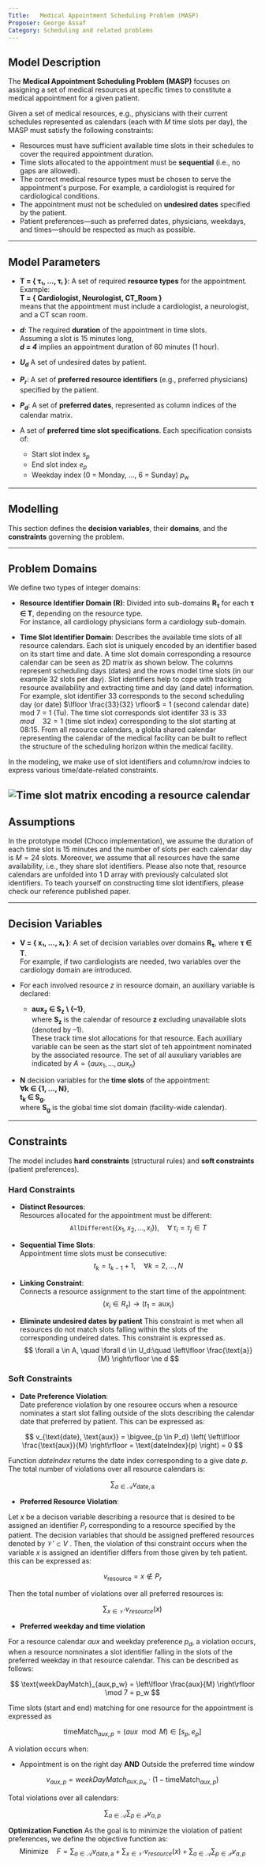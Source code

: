 ```yaml
---
Title:   Medical Appointment Scheduling Problem (MASP)
Proposer: George Assaf
Category: Scheduling and related problems
---
```


## Model Description

The **Medical Appointment Scheduling Problem (MASP)** focuses on assigning a set of medical resources at specific times to constitute a medical appointment for a given patient.

Given a set of medical resources, e.g., physicians with their current schedules represented as calendars (each with _M_ time slots per day), the MASP must satisfy the following constraints:

- Resources must have sufficient available time slots in their schedules to cover the required appointment duration.
- Time slots allocated to the appointment must be **sequential** (i.e., no gaps are allowed).
- The correct medical resource types must be chosen to serve the appointment's purpose. For example, a cardiologist is required for cardiological conditions.
- The appointment must not be scheduled on **undesired dates** specified by the patient.
- Patient preferences—such as preferred dates, physicians, weekdays, and times—should be respected as much as possible.

---

## Model Parameters

- **T = { τ₁, ..., τₗ }**: A set of required **resource types** for the appointment.  
  Example:  
  **T = { Cardiologist, Neurologist, CT_Room }**  
  means that the appointment must include a cardiologist, a neurologist, and a CT scan room.

- **_d_**: The required **duration** of the appointment in time slots.  
  Assuming a slot is 15 minutes long,  
  **_d = 4_** implies an appointment duration of 60 minutes (1 hour).

- **_U<sub>d</sub>_** A set of undesired dates by patient.

- **_P<sub>r</sub>_**: A set of **preferred resource identifiers** (e.g., preferred physicians) specified by the patient.

- **_P<sub>d</sub>_**: A set of **preferred dates**, represented as column indices of the calendar matrix.

- A set of **preferred time slot specifications**. Each specification consists of:
    - Start slot index $s_p$ 
    - End slot index  $e_p$
    - Weekday index (0 = Monday, ..., 6 = Sunday) $p_w$

---

## Modelling

This section defines the **decision variables**, their **domains**, and the **constraints** governing the problem.



---

## Problem Domains

We define two types of integer domains:

- **Resource Identifier Domain (R)**: Divided into sub-domains **R<sub>τ</sub>** for each **τ ∈ T**, depending on the resource type.  
  For instance, all cardiology physicians form a cardiology sub-domain.

- **Time Slot Identifier Domain**: Describes the available time slots of all resource calendars. Each slot is uniquely encoded by an identifier based on its start time and date. A time slot domain corresponding a resource calendar can be seen as 2D matrix as shown below. The columns represent scheduling days (dates) and the rows model time slots (in our example 32 slots per day). Slot identifiers help to cope with tracking resource availability and extracting time and day (and date) information. For example, slot identifier 33 corresponds to the second scheduling day (or date) $\lfloor \frac{33}{32} \rfloor$  = 1 (second calendar date) mod 7 = 1 (Tu). The time slot corresponds slot identifer 33 is $33 \quad mod \quad 32 = 1$ (time slot index) corresponding to the slot starting at 08:15. From all resource calendars, a globla shared calendar representing the calendar of the medical facility can be built to reflect the structure of the scheduling horizon within the medical facility.

In the modeling, we make use of slot identifiers and column/row indcies to express various time/date-related constraints. 

![Time slot matrix encoding a resource calendar](assets/timeSltMatrix.png)
---

## Assumptions 

In the prototype model (Choco implementation), we assume the duration of each time slot is 15 minutes and the number of slots per each calendar day is $M =24$ slots. Moreover, we assume that all resources have the same availability, i.e., they share slot identifiers. Please also note that, resource calendars are unfolded into 1 D array with previously calculated slot identifiers. To teach yourself on constructing time slot identifiers, please check our reference published paper.

---

## Decision Variables

- **V = { x₁, ..., xₗ }**: A set of decision variables over domains **R<sub>τ</sub>**, where **τ ∈ T**.  
  For example, if two cardiologists are needed, two variables over the cardiology domain are introduced.

- For each involved resource $z$ in resource domain, an auxiliary variable is declared:
  - **aux<sub>z</sub> ∈ S<sub>z</sub> \ {–1}**,  
    where **S<sub>z</sub>** is the calendar of resource **z** excluding unavailable slots (denoted by –1).  
    These track time slot allocations for that resource. Each auxiliary variable can be seen as the start slot of teh appointment nominated by the associated resource. The set of all auxuliary variables are indicated by $A = \{aux_1, \dots, aux_n\}$

- **N** decision variables for the **time slots** of the appointment:  
  **∀k ∈ {1, ..., N}**,  
  **t<sub>k</sub> ∈ S<sub>g</sub>**,  
  where **S<sub>g</sub>** is the global time slot domain (facility-wide calendar).



---


## Constraints

The model includes **hard constraints** (structural rules) and **soft constraints** (patient preferences).

### Hard Constraints

- **Distinct Resources**:  
  Resources allocated for the appointment must be different:
$$ 
  \texttt{AllDifferent}(\{x_1, x_2, \dots, x_l\}), \quad \forall\, \tau_i = \tau_j \in T
$$

- **Sequential Time Slots**:  
  Appointment time slots must be consecutive:
$$ 
  t_k = t_{k-1} + 1, \quad \forall k = 2, \dots, N
$$ 

- **Linking Constraint**:  
  Connects a resource assignment to the start time of the appointment:
$$
  (x_i \in R_\tau) \rightarrow (t_1 = \text{aux}_i)
$$ 


- **Eliminate undesired dates by patient**
This constraint is met when all resources do not match slots falling within the slots of the corresponding undeired dates. This constraint is expressed as. 
$$
\forall a \in A, \quad \forall d \in U_d:\quad
\left\lfloor \frac{\text{a}}{M} \right\rfloor \ne d
$$

### Soft Constraints

-  **Date Preference Violation**:  
  Date preference violation by one resouree occurs when a resource nominates a start  slot  falling outside of the slots describing the calendar date that preferred by patient. This can be expressed as:

$$
v_{\text{date}, \text{aux}} =
  \bigvee_{p \in P_d}
  \left(
    \left\lfloor \frac{\text{aux}}{M} \right\rfloor = \text{dateIndex}(p)
  \right) = 0
$$


Function $\textit{dateIndex}$ returns the date index corresponding to a give date $p$. The total number of violations over all resource calendars is:

$$
\sum_{a \in \mathcal{A}} v_{\text{date}, \text{a}} 
$$

 -  **Preferred Resource Violation**:

Let $x$ be a decison variable describing a resource that is desired to be assigned an identifier $P_r$  corresponding to a resource specified by the patient. The decision variables that should be assigned preffered resources denoted by $\mathcal{V'} \subset V$ . Then, the violation of thsi constraint occurs when the variable $x$ is assigned an identifier differs from those given by teh patient. this can be expressed as:

$$
v_\text{resource} =  {x \notin P_r}
$$

Then the total number of violations over all preferred resources is:

$$
\sum_{x \in \mathcal{V'}} v_{resource}(x)
$$

- **Preferred  weekday and time violation**

For a resource calendar $aux$ and weekday preference $p_d$, a violation occurs, when a resource nomninates a slot identifier  falling in the slots of the preferred weekday in that resource calendar. This can be described as follows:

$$
\text{weekDayMatch}_{aux,p_w} = \left\lfloor \frac{aux}{M} \right\rfloor \mod 7 = p_w 
$$



 Time slots (start and end) matching for one resource for the appointment  is expressed as 

$$
\text{timeMatch}_{aux,p} = (aux \mod M) \in [s_p, e_p] 
$$




A violation occurs when:
- Appointment is on the right day **AND**  Outside the preferred time window


$$
v_{aux,p} = weekDayMatch_{aux,p_w} \cdot  (1 - \text{timeMatch}_{aux,p} )
$$

Total violations over all calendars:

$$
\sum_{a \in \mathcal{A}} \sum_{p \in \mathcal{P}} v_{a,p}
$$

**Optimization Function**
 As the goal is to minimize the violation of patient preferences, we define the objective function as: 
 $$
\text{Minimize} \quad F = \sum_{a \in \mathcal{A}} v_{\text{date}, \text{a}}  + \sum_{x \in \mathcal{V'}} v_{resource}(x) + \sum_{a \in \mathcal{A}} \sum_{p \in \mathcal{P}} v_{a,p} 
 $$
